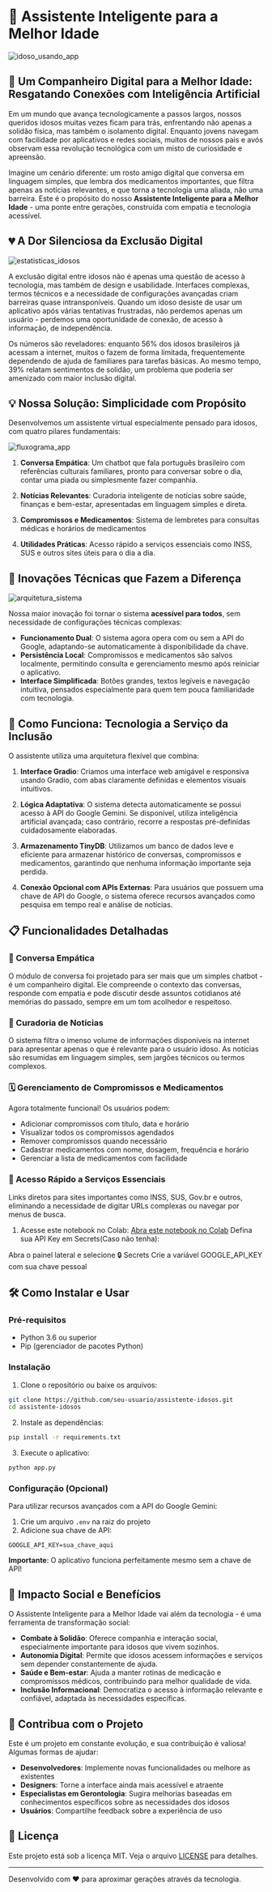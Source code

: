 # 🌟 Assistente Inteligente para a Melhor Idade

![idoso_usando_app](https://github.com/user-attachments/assets/41ad6445-2e23-49cd-aa31-72c038bc404a)


## 👵 Um Companheiro Digital para a Melhor Idade: Resgatando Conexões com Inteligência Artificial

Em um mundo que avança tecnologicamente a passos largos, nossos queridos idosos muitas vezes ficam para trás, enfrentando não apenas a solidão física, mas também o isolamento digital. Enquanto jovens navegam com facilidade por aplicativos e redes sociais, muitos de nossos pais e avós observam essa revolução tecnológica com um misto de curiosidade e apreensão.

Imagine um cenário diferente: um rosto amigo digital que conversa em linguagem simples, que lembra dos medicamentos importantes, que filtra apenas as notícias relevantes, e que torna a tecnologia uma aliada, não uma barreira. Este é o propósito do nosso **Assistente Inteligente para a Melhor Idade** - uma ponte entre gerações, construída com empatia e tecnologia acessível.

## 💔 A Dor Silenciosa da Exclusão Digital

![estatisticas_idosos](https://github.com/user-attachments/assets/dd58b2ae-e5f8-451b-a6ff-7024637240bf)


A exclusão digital entre idosos não é apenas uma questão de acesso à tecnologia, mas também de design e usabilidade. Interfaces complexas, termos técnicos e a necessidade de configurações avançadas criam barreiras quase intransponíveis. Quando um idoso desiste de usar um aplicativo após várias tentativas frustradas, não perdemos apenas um usuário - perdemos uma oportunidade de conexão, de acesso à informação, de independência.

Os números são reveladores: enquanto 56% dos idosos brasileiros já acessam a internet, muitos o fazem de forma limitada, frequentemente dependendo de ajuda de familiares para tarefas básicas. Ao mesmo tempo, 39% relatam sentimentos de solidão, um problema que poderia ser amenizado com maior inclusão digital.

## 💡 Nossa Solução: Simplicidade com Propósito

Desenvolvemos um assistente virtual especialmente pensado para idosos, com quatro pilares fundamentais:

![fluxograma_app](https://github.com/user-attachments/assets/22c59f9c-754f-492e-9733-dcf705becc3a)


1. **Conversa Empática**: Um chatbot que fala português brasileiro com referências culturais familiares, pronto para conversar sobre o dia, contar uma piada ou simplesmente fazer companhia.

2. **Notícias Relevantes**: Curadoria inteligente de notícias sobre saúde, finanças e bem-estar, apresentadas em linguagem simples e direta.

3. **Compromissos e Medicamentos**: Sistema de lembretes para consultas médicas e horários de medicamentos

4. **Utilidades Práticas**: Acesso rápido a serviços essenciais como INSS, SUS e outros sites úteis para o dia a dia.

## 🚀 Inovações Técnicas que Fazem a Diferença

![arquitetura_sistema](https://github.com/user-attachments/assets/2419a54a-1b8b-4eb0-8bc5-0b2b3649aacb)


Nossa maior inovação foi tornar o sistema **acessível para todos**, sem necessidade de configurações técnicas complexas:

- **Funcionamento Dual**: O sistema agora opera com ou sem a API do Google, adaptando-se automaticamente à disponibilidade da chave.
- **Persistência Local**: Compromissos e medicamentos são salvos localmente, permitindo consulta e gerenciamento mesmo após reiniciar o aplicativo.
- **Interface Simplificada**: Botões grandes, textos legíveis e navegação intuitiva, pensados especialmente para quem tem pouca familiaridade com tecnologia.

## 🧠 Como Funciona: Tecnologia a Serviço da Inclusão

O assistente utiliza uma arquitetura flexível que combina:

1. **Interface Gradio**: Criamos uma interface web amigável e responsiva usando Gradio, com abas claramente definidas e elementos visuais intuitivos.

2. **Lógica Adaptativa**: O sistema detecta automaticamente se possui acesso à API do Google Gemini. Se disponível, utiliza inteligência artificial avançada; caso contrário, recorre a respostas pré-definidas cuidadosamente elaboradas.

3. **Armazenamento TinyDB**: Utilizamos um banco de dados leve e eficiente para armazenar histórico de conversas, compromissos e medicamentos, garantindo que nenhuma informação importante seja perdida.

4. **Conexão Opcional com APIs Externas**: Para usuários que possuem uma chave de API do Google, o sistema oferece recursos avançados como pesquisa em tempo real e análise de notícias.

## 📋 Funcionalidades Detalhadas

### 💬 Conversa Empática
O módulo de conversa foi projetado para ser mais que um simples chatbot - é um companheiro digital. Ele compreende o contexto das conversas, responde com empatia e pode discutir desde assuntos cotidianos até memórias do passado, sempre em um tom acolhedor e respeitoso.

### 📰 Curadoria de Notícias
O sistema filtra o imenso volume de informações disponíveis na internet para apresentar apenas o que é relevante para o usuário idoso. As notícias são resumidas em linguagem simples, sem jargões técnicos ou termos complexos.

### 🗓️ Gerenciamento de Compromissos e Medicamentos
Agora totalmente funcional! Os usuários podem:
- Adicionar compromissos com título, data e horário
- Visualizar todos os compromissos agendados
- Remover compromissos quando necessário
- Cadastrar medicamentos com nome, dosagem, frequência e horário
- Gerenciar a lista de medicamentos com facilidade

### 🔗 Acesso Rápido a Serviços Essenciais
Links diretos para sites importantes como INSS, SUS, Gov.br e outros, eliminando a necessidade de digitar URLs complexas ou navegar por menus de busca.



1. Acesse este notebook no Colab:
   [Abra este notebook no Colab](https://colab.research.google.com/github/SAGIEV007/Imersao-Alura-IA2025/blob/main/Assistente_pessoal_para_melhor_idade.ipynb)
Defina sua API Key em Secrets(Caso não tenha):

Abra o painel lateral e selecione 🔒 Secrets
Crie a variável GOOGLE_API_KEY com sua chave pessoal


## 🛠️ Como Instalar e Usar

### Pré-requisitos
- Python 3.6 ou superior
- Pip (gerenciador de pacotes Python)

### Instalação

1. Clone o repositório ou baixe os arquivos:
```bash
git clone https://github.com/seu-usuario/assistente-idosos.git
cd assistente-idosos
```

2. Instale as dependências:
```bash
pip install -r requirements.txt
```

3. Execute o aplicativo:
```bash
python app.py
```

### Configuração (Opcional)
Para utilizar recursos avançados com a API do Google Gemini:

1. Crie um arquivo `.env` na raiz do projeto
2. Adicione sua chave de API:
```
GOOGLE_API_KEY=sua_chave_aqui
```

**Importante**: O aplicativo funciona perfeitamente mesmo sem a chave de API!

## 🌈 Impacto Social e Benefícios

O Assistente Inteligente para a Melhor Idade vai além da tecnologia - é uma ferramenta de transformação social:

- **Combate à Solidão**: Oferece companhia e interação social, especialmente importante para idosos que vivem sozinhos.
- **Autonomia Digital**: Permite que idosos acessem informações e serviços sem depender constantemente de ajuda.
- **Saúde e Bem-estar**: Ajuda a manter rotinas de medicação e compromissos médicos, contribuindo para melhor qualidade de vida.
- **Inclusão Informacional**: Democratiza o acesso à informação relevante e confiável, adaptada às necessidades específicas.

## 🤝 Contribua com o Projeto

Este é um projeto em constante evolução, e sua contribuição é valiosa! Algumas formas de ajudar:

- **Desenvolvedores**: Implemente novas funcionalidades ou melhore as existentes
- **Designers**: Torne a interface ainda mais acessível e atraente
- **Especialistas em Gerontologia**: Sugira melhorias baseadas em conhecimentos específicos sobre as necessidades dos idosos
- **Usuários**: Compartilhe feedback sobre a experiência de uso

## 📄 Licença

Este projeto está sob a licença MIT. Veja o arquivo [LICENSE](LICENSE) para detalhes.

---

Desenvolvido com ❤️ para aproximar gerações através da tecnologia.
